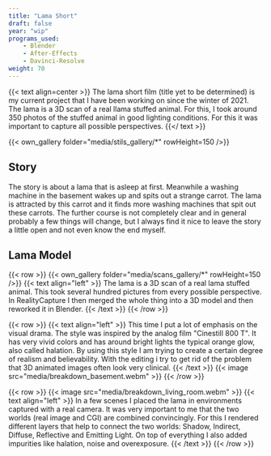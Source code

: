 ```yaml
---
title: "Lama Short"
draft: false
year: "wip"
programs_used:
    - Blender
    - After-Effects
    - Davinci-Resolve
weight: 70
---
```


{{< text align=center >}}
The lama short film (title yet to be determined) is my current project that I have been working on since the winter of 2021.
The lama is a 3D scan of a real llama stuffed animal.
For this, I took around 350 photos of the stuffed animal in good lighting conditions.
For this it was important to capture all possible perspectives.
{{</ text >}}

{{< own_gallery folder="media/stils_gallery/*" rowHeight=150 />}}

## Story

The story is about a lama that is asleep at first. Meanwhile a washing machine in the basement wakes up and spits out a strange carrot. The lama is attracted by this carrot and it finds more washing machines that spit out these carrots. The further course is not completely clear and in general probably a few things will change, but I always find it nice to leave the story a little open and not even know the end myself.

## Lama Model

{{< row >}}
    {{< own_gallery folder="media/scans_gallery/*" rowHeight=150 />}}
    {{< text align="left" >}}
The lama is a 3D scan of a real lama stuffed animal. This took several hundred pictures from every possible perspective. In RealityCapture I then merged the whole thing into a 3D model and then reworked it in Blender.
    {{< /text >}}
{{< /row >}}



{{< row >}}
    {{< text align="left" >}}
This time I put a lot of emphasis on the visual drama. The style was inspired by the analog film "Cinestill 800 T". It has very vivid colors and has around bright lights the typical orange glow, also called halation. By using this style I am trying to create a certain degree of realism and believability. With the editing i try to get rid of the problem that 3D animated images often look very clinical.
    {{< /text >}}
    {{< image src="media/breakdown_basement.webm" >}}
{{< /row >}}

{{< row >}}
    {{< image src="media/breakdown_living_room.webm" >}}
    {{< text align="left" >}}
In a few scenes I placed the lama in environments captured with a real camera. It was very important to me that the two worlds (real image and CGI) are combined convincingly. For this I rendered different layers that help to connect the two worlds: Shadow, Indirect, Diffuse, Reflective and Emitting Light. On top of everything I also added impurities like halation, noise and overexposure. 
    {{< /text >}}
{{< /row >}}
